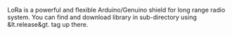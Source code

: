 LoRa is a powerful and flexible Arduino/Genuino shield for long range radio system. 
You can find and download library in sub-directory using &lt.release&gt. tag up there.
